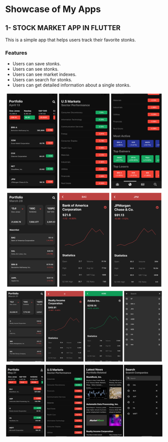 # Showcase of My Apps
## 1- STOCK MARKET APP IN FLUTTER
This is a simple app that helps users track their favorite stonks.

### Features
* Users can save stonks.
* Users can see stonks.
* Users can see market indexes.
* Users can search for stonks.
* Users can get detailed information about a single stonks.
<p float="left">
  <img src="images/app1/one.png"/>
  <img src="images/app1/p1.png" /> 
  <img src="images/app1/p2.png" />
  <img src="images/app1/new.png" />
</p>

